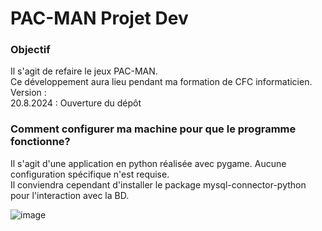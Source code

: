 # PAC-MAN Projet Dev

### Objectif ###

Il s'agit de refaire le jeux PAC-MAN.\
Ce développement aura lieu pendant ma formation de CFC informaticien.\
Version : \
20.8.2024 : Ouverture du dépôt

### Comment configurer ma machine pour que le programme fonctionne? ###

Il s'agit d'une application en python réalisée avec pygame. Aucune configuration spécifique n'est requise.\
Il conviendra cependant d'installer le package mysql-connector-python pour l'interaction avec la BD.

![image](https://github.com/user-attachments/assets/24ae78c2-05ae-4cef-969d-6ef4dd2a9fc3)



